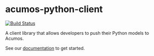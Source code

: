 # acumos-python-client
[![Build Status](https://jenkins.acumos.org/job/acumos-python-client-tox-verify-master/badge/icon)](https://jenkins.acumos.org/job/acumos-python-client-tox-verify-master/)

A client library that allows developers to push their Python models to Acumos.

See our [documentation](docs/readme.md) to get started.

